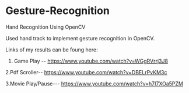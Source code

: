 # Gesture-Recognition
Hand Recognition Using OpenCV

Used hand track to implement gesture recognition in OpenCV.

Links of my results can be foung here:

1. Game Play --
https://www.youtube.com/watch?v=WGgRVrrj3J8

2.Pdf Scroller--
https://www.youtube.com/watch?v=DBELrPvKM3c

3.Movie Play/Pause---
https://www.youtube.com/watch?v=h7I7XOa5PZM
